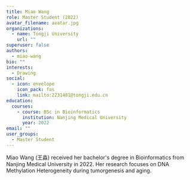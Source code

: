 ```yaml
---
title: Miao Wang
role: Master Student (2022)
avatar_filename: avatar.jpg
organizations:
  - name: Tongji University
    url: ""
superuser: false
authors:
  - miao-wang
bio: ""
interests:
  - Drawing
social:
  - icon: envelope
    icon_pack: fas
    link: mailto:2231481@tongji.edu.cn
education:
  courses:
    - course: BSc in Bioinformatics
      institution: Nanjing Medical University
      year: 2022
email: ""
user_groups:
  - Master Student
---
```

Miao Wang (王淼) received her bachelor's degree in Bioinformatics from Nanjing Medical University in 2022. Her research focuses on DNA Methylation Heterogeneity during tumorgenesis and aging.
